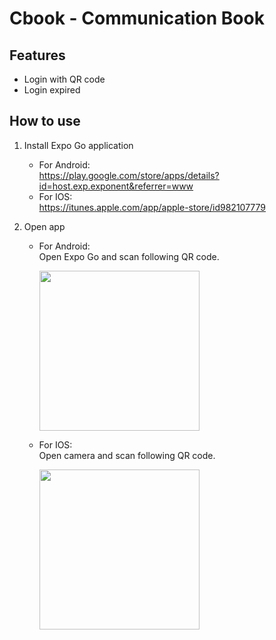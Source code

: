 # Cbook - Communication Book

## Features
- Login with QR code
- Login expired

## How to use
1. Install Expo Go application  
	- For Android:  
		https://play.google.com/store/apps/details?id=host.exp.exponent&referrer=www
	- For IOS:  
		https://itunes.apple.com/app/apple-store/id982107779

2. Open app  
	- For Android:  
		Open Expo Go and scan following QR code.
		<p align="left">
		<img src="https://qr.expo.dev/eas-update?updateId=13804237-ef5e-4093-9a81-38eeda7e13d5&appScheme=exp&host=u.expo.dev" width="256" height="256">
		</p>  
	- For IOS:  
		Open camera and scan following QR code.
		<p align="left">
		<img src="https://qr.expo.dev/eas-update?updateId=a631d8db-1619-49ec-9bb5-0e2f6b0e8725&appScheme=exp&host=u.expo.dev" width="256" height="256">
		</p>
